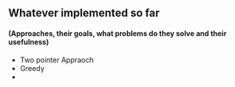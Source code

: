 ## Whatever implemented so far 
#### (Approaches, their goals, what problems do they solve and their usefulness)

- Two pointer Appraoch
- Greedy
- 
